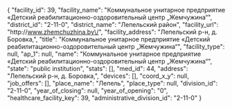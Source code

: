 {
    "facility_id": 39,
    "facility_name": "Коммунальное унитарное предприятие «Детский реабилитационно-оздоровительный центр „Жемчужина“",
    "district_id": "2-11-0",
    "district_name": "Лепельский район",
    "facility_url": "http:\/\/www.zhemchuzhina.by\/",
    "facility_address": "Лепельский р-н, д. Боровка,",
    "title": "Коммунальное унитарное предприятие «Детский реабилитационно-оздоровительный центр „Жемчужина“",
    "facility_type": null,
    "ap_1": null,
    "name": "Коммунальное унитарное предприятие «Детский реабилитационно-оздоровительный центр „Жемчужина“",
    "state": "public institution",
    "stats": [],
    "med_id": 44,
    "address": "Лепельский р-н, д. Боровка,",
    "devices": [],
    "coord_x_y": null,
    "job_offers": [],
    "place_name": "Лепель",
    "place_type": null,
    "division_id": "2-11-0",
    "year_of_closing": null,
    "year_of_opening": "0",
    "healthcare_facility_key": 39,
    "administrative_division_id": "2-11-0"
}
